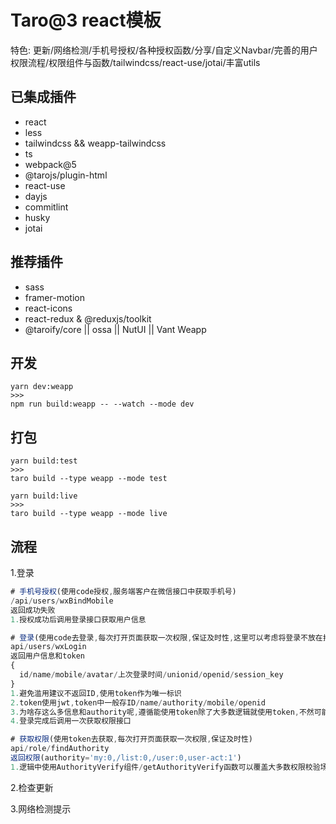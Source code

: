 # Taro@3 react模板

特色: 更新/网络检测/手机号授权/各种授权函数/分享/自定义Navbar/完善的用户权限流程/权限组件与函数/tailwindcss/react-use/jotai/丰富utils

## 已集成插件

* react
* less
* tailwindcss && weapp-tailwindcss
* ts 
* webpack@5 
* @tarojs/plugin-html
* react-use
* dayjs
* commitlint
* husky
* jotai

## 推荐插件

* sass
* framer-motion
* react-icons
* react-redux & @reduxjs/toolkit
* @taroify/core || ossa || NutUI || Vant Weapp

## 开发
```
yarn dev:weapp
>>>
npm run build:weapp -- --watch --mode dev
```

## 打包
```
yarn build:test
>>>
taro build --type weapp --mode test

yarn build:live
>>>
taro build --type weapp --mode live
```

## 流程

1.登录

```js
# 手机号授权(使用code授权,服务端客户在微信接口中获取手机号)
/api/users/wxBindMobile
返回成功失败
1.授权成功后调用登录接口获取用户信息

# 登录(使用code去登录,每次打开页面获取一次权限,保证及时性,这里可以考虑将登录不放在打开页面调用逻辑)
api/users/wxLogin
返回用户信息和token
{
  id/name/mobile/avatar/上次登录时间/unionid/openid/session_key
}
1.避免滥用建议不返回ID,使用token作为唯一标识
2.token使用jwt,token中一般存ID/name/authority/mobile/openid
3.为啥存这么多信息和authority呢,遵循能使用token除了大多数逻辑就使用token,不然可能需要查库,authority可以做权限判断,所以authority设计越精简越好
4.登录完成后调用一次获取权限接口

# 获取权限(使用token去获取,每次打开页面获取一次权限,保证及时性)
api/role/findAuthority
返回权限(authority='my:0,/list:0,/user:0,user-act:1')
1.逻辑中使用AuthorityVerify组件/getAuthorityVerify函数可以覆盖大多数权限校验场景
```

2.检查更新

3.网络检测提示